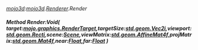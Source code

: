 _[mojo3d](../../modules/mojo3d/mojo3d-module.md):[mojo3d](../../modules/mojo3d/mojo3d-module.md).[Renderer](../../modules/mojo3d/mojo3d-renderer.md).Render_
##### Method Render:Void( target:[mojo.graphics.RenderTarget](../../modules/mojo/mojo-graphics-rendertarget.md),targetSize:[std.geom.Vec2i](../../modules/std/std-geom-vec2i.md),viewport:[std.geom.Recti](../../modules/std/std-geom-recti.md),scene:[Scene](../../modules/mojo3d/mojo3d-scene.md),viewMatrix:[std.geom.AffineMat4f](../../modules/std/std-geom-affinemat4f.md),projMatrix:[std.geom.Mat4f](../../modules/std/std-geom-mat4f.md),near:[Float](../../modules/wonkey/wonkey-types-float.md),far:[Float](../../modules/wonkey/wonkey-types-float.md) )
